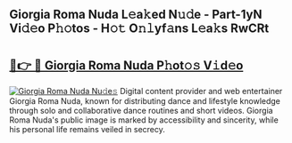 ## Giorgia Roma Nuda L𝚎a𝚔ed N𝚞𝚍e - Part-1yN Vi𝚍𝚎o P𝚑𝚘tos - H𝚘𝚝 O𝚗𝚕yf𝚊ns L𝚎a𝚔s RwCRt

# <h2><a href="http://kf27wu.oniu.top/?m=Giorgia+Roma+Nuda">🔗👉 🔴 Giorgia Roma Nuda P𝚑ot𝚘𝚜 V𝚒d𝚎o</a></h2>

[![Giorgia Roma Nuda Nu𝚍e𝚜](https://i.imgur.com/0qMVB7G.gif)](http://kf27wu.oniu.top/?m=Giorgia+Roma+Nuda)
Digital content provider and web entertainer Giorgia Roma Nuda, known for distributing dance and lifestyle knowledge through solo and collaborative dance routines and short videos. Giorgia Roma Nuda's public image is marked by accessibility and sincerity, while his personal life remains veiled in secrecy.  
